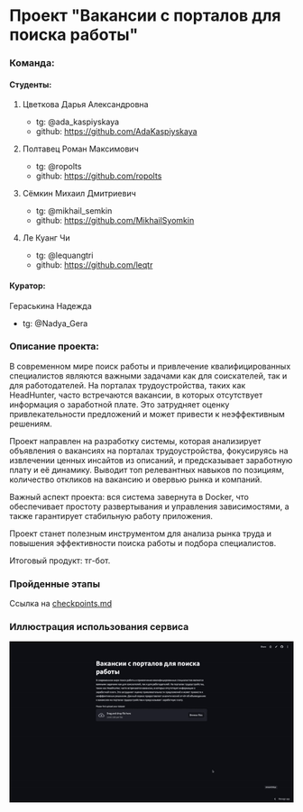 # Проект "Вакансии с порталов для поиска работы"

### Команда:

#### Студенты:

1. Цветкова Дарья Александровна
    - tg: @ada_kaspiyskaya
    - github: https://github.com/AdaKaspiyskaya

2. Полтавец Роман Максимович
    - tg: @ropolts
    - github: https://github.com/ropolts

3. Сёмкин Михаил Дмитриевич
    - tg: @mikhail_semkin
    - github: https://github.com/MikhailSyomkin

4. Ле Куанг Чи
    - tg: @lequangtri
    - github: https://github.com/leqtr

#### Куратор:

Гераськина Надежда

- tg: @Nadya_Gera
    
### Описание проекта:

В современном мире поиск работы и привлечение квалифицированных специалистов являются важными задачами как для соискателей, так и для работодателей. На порталах трудоустройства, таких как HeadHunter, часто встречаются вакансии, в которых отсутствует информация о заработной плате. Это затрудняет оценку привлекательности предложений и может привести к неэффективным решениям. 

Проект направлен на разработку системы, которая анализирует объявления о вакансиях на порталах трудоустройства, фокусируясь на извлечении ценных инсайтов из описаний, и предсказывает заработную плату и её динамику. Выводит топ релевантных навыков по позициям, количество откликов на вакансию и овервью рынка и компаний. 

Важный аспект проекта: вся система завернута в Docker, что обеспечивает простоту развертывания и управления зависимостями, а также гарантирует стабильную работу приложения.

Проект станет полезным инструментом для анализа рынка труда и повышения эффективности поиска работы и подбора специалистов.

Итоговый продукт: тг-бот. 

### Пройденные этапы

Ссылка на [checkpoints.md](https://github.com/Job-market-team-AI2024/job_market_project/blob/main/checkpoint.md)

### Иллюстрация использования сервиса

![](https://github.com/Job-market-team-AI2024/job_market_project/blob/main/project%20(1).gif)





